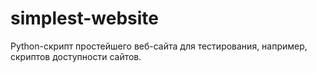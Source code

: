 # simplest-website
 Python-cкрипт простейшего веб-сайта для тестирования, например, скриптов доступности сайтов.  
